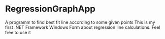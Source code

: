# RegressionGraphApp
A programm to find best fit line according to some given points
This is my first .NET Framework Windows Form about regression line calculations. Feel free to use it
